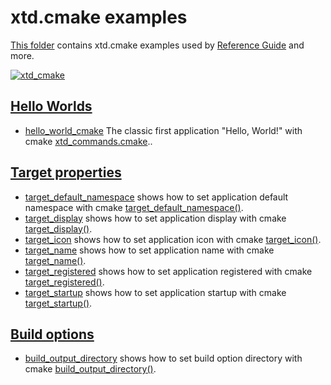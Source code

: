# xtd.cmake examples

[This folder](.) contains xtd.cmake examples used by [Reference Guide](https://codedocs.xyz/gammasoft71/xtd/) and more.

[![xtd_cmake](../../docs/pictures/xtd_cmake_header.png)](https://gammasoft71.github.io/xtd)

## [Hello Worlds](hello_worlds/README.md)

* [hello_world_cmake](hello_worlds/hello_world_cmake/README.md) The classic first application "Hello, World!" with cmake [xtd_commands.cmake](https://codedocs.xyz/gammasoft71/xtd/_c_make_commands.html)..

## [Target properties](target_properties/README.md)

* [target_default_namespace](target_properties/target_default_namespace/README.md) shows how to set application default namespace with cmake [target_default_namespace()](https://codedocs.xyz/gammasoft71/xtd/_c_make_commands.html#TargetDefaultNamespaceSubSection).
* [target_display](target_properties/target_display/README.md) shows how to set application display with cmake [target_display()](https://codedocs.xyz/gammasoft71/xtd/_c_make_commands.html#TargetDisplaySubSection).
* [target_icon](target_properties/target_icon/README.md) shows how to set application icon with cmake [target_icon()](https://codedocs.xyz/gammasoft71/xtd/_c_make_commands.html#TargetIconSubSection).
* [target_name](target_properties/target_name/README.md) shows how to set application name with cmake [target_name()](https://codedocs.xyz/gammasoft71/xtd/_c_make_commands.html#TargetNameSubSection).
* [target_registered](target_properties/target_registered/README.md) shows how to set application registered with cmake [target_registered()](https://codedocs.xyz/gammasoft71/xtd/_c_make_commands.html#TargetRegisteredSubSection).
* [target_startup](target_properties/target_startup/README.md) shows how to set application startup with cmake [target_startup()](https://codedocs.xyz/gammasoft71/xtd/_c_make_commands.html#TargetStartupSubSection).

## [Build options](build_options/README.md)

* [build_output_directory](build_options/build_output_directory/README.md) shows how to set build option directory with cmake [build_output_directory()](https://codedocs.xyz/gammasoft71/xtd/_c_make_commands.html#BuildOutputDirectorySubSection).
